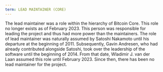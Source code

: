 ```yaml
---
term: LEAD MAINTAINER (CORE)
---
```


The lead maintainer was a role within the hierarchy of Bitcoin Core. This role no longer exists as of February 2023. This person was responsible for leading the project and thus had more power than the maintainers. The role of lead maintainer was naturally assumed by Satoshi Nakamoto until his departure at the beginning of 2011. Subsequently, Gavin Andresen, who had already contributed alongside Satoshi, took over the leadership of the software until the beginning of 2014. From that date, Wladimir J. van der Laan assumed this role until February 2023. Since then, there has been no lead maintainer for the project.